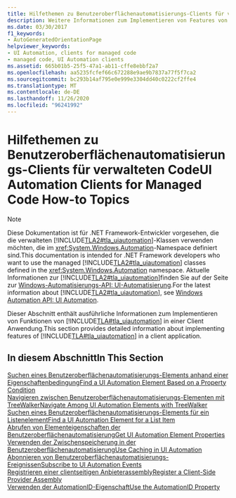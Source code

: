 ```yaml
---
title: Hilfethemen zu Benutzeroberflächenautomatisierungs-Clients für verwalteten Code
description: Weitere Informationen zum Implementieren von Features von Microsoft UI Automation in einer Client Anwendung finden Sie unter Links zu verwalteten Code Themen zur Vorgehensweise.
ms.date: 03/30/2017
f1_keywords:
- AutoGeneratedOrientationPage
helpviewer_keywords:
- UI Automation, clients for managed code
- managed code, UI Automation clients
ms.assetid: 665b01b5-25f5-47a1-ab11-cffe8ebbf2a7
ms.openlocfilehash: aa5235fcfef66c672288e9ae9b7837a77f5f7ca2
ms.sourcegitcommit: bc293b14af795e0e999e3304dd40c0222cf2ffe4
ms.translationtype: MT
ms.contentlocale: de-DE
ms.lasthandoff: 11/26/2020
ms.locfileid: "96241992"
---
```

# <a name="ui-automation-clients-for-managed-code-how-to-topics"></a><span data-ttu-id="80d1c-103">Hilfethemen zu Benutzeroberflächenautomatisierungs-Clients für verwalteten Code</span><span class="sxs-lookup"><span data-stu-id="80d1c-103">UI Automation Clients for Managed Code How-to Topics</span></span>

> [!NOTE]
> <span data-ttu-id="80d1c-104">Diese Dokumentation ist für .NET Framework-Entwickler vorgesehen, die die verwalteten [!INCLUDE[TLA2#tla_uiautomation](../../../includes/tla2sharptla-uiautomation-md.md)]-Klassen verwenden möchten, die im <xref:System.Windows.Automation>-Namespace definiert sind.</span><span class="sxs-lookup"><span data-stu-id="80d1c-104">This documentation is intended for .NET Framework developers who want to use the managed [!INCLUDE[TLA2#tla_uiautomation](../../../includes/tla2sharptla-uiautomation-md.md)] classes defined in the <xref:System.Windows.Automation> namespace.</span></span> <span data-ttu-id="80d1c-105">Aktuelle Informationen zur [!INCLUDE[TLA2#tla_uiautomation](../../../includes/tla2sharptla-uiautomation-md.md)]finden Sie auf der Seite zur [Windows-Automatisierungs-API: UI-Automatisierung](/windows/win32/winauto/entry-uiauto-win32).</span><span class="sxs-lookup"><span data-stu-id="80d1c-105">For the latest information about [!INCLUDE[TLA2#tla_uiautomation](../../../includes/tla2sharptla-uiautomation-md.md)], see [Windows Automation API: UI Automation](/windows/win32/winauto/entry-uiauto-win32).</span></span>  
  
 <span data-ttu-id="80d1c-106">Dieser Abschnitt enthält ausführliche Informationen zum Implementieren von Funktionen von [!INCLUDE[TLA#tla_uiautomation](../../../includes/tlasharptla-uiautomation-md.md)] in einer Client Anwendung.</span><span class="sxs-lookup"><span data-stu-id="80d1c-106">This section provides detailed information about implementing features of [!INCLUDE[TLA#tla_uiautomation](../../../includes/tlasharptla-uiautomation-md.md)] in a client application.</span></span>  
  
## <a name="in-this-section"></a><span data-ttu-id="80d1c-107">In diesem Abschnitt</span><span class="sxs-lookup"><span data-stu-id="80d1c-107">In This Section</span></span>  

 [<span data-ttu-id="80d1c-108">Suchen eines Benutzeroberflächenautomatisierungs-Elements anhand einer Eigenschaftenbedingung</span><span class="sxs-lookup"><span data-stu-id="80d1c-108">Find a UI Automation Element Based on a Property Condition</span></span>](find-a-ui-automation-element-based-on-a-property-condition.md)  
 [<span data-ttu-id="80d1c-109">Navigieren zwischen Benutzeroberflächenautomatisierungs-Elementen mit TreeWalker</span><span class="sxs-lookup"><span data-stu-id="80d1c-109">Navigate Among UI Automation Elements with TreeWalker</span></span>](navigate-among-ui-automation-elements-with-treewalker.md)  
 [<span data-ttu-id="80d1c-110">Suchen eines Benutzeroberflächenautomatisierungs-Elements für ein Listenelement</span><span class="sxs-lookup"><span data-stu-id="80d1c-110">Find a UI Automation Element for a List Item</span></span>](find-a-ui-automation-element-for-a-list-item.md)  
 [<span data-ttu-id="80d1c-111">Abrufen von Elementeigenschaften der Benutzeroberflächenautomatisierung</span><span class="sxs-lookup"><span data-stu-id="80d1c-111">Get UI Automation Element Properties</span></span>](get-ui-automation-element-properties.md)  
 [<span data-ttu-id="80d1c-112">Verwenden der Zwischenspeicherung in der Benutzeroberflächenautomatisierung</span><span class="sxs-lookup"><span data-stu-id="80d1c-112">Use Caching in UI Automation</span></span>](use-caching-in-ui-automation.md)  
 [<span data-ttu-id="80d1c-113">Abonnieren von Benutzeroberflächenautomatisierungs-Ereignissen</span><span class="sxs-lookup"><span data-stu-id="80d1c-113">Subscribe to UI Automation Events</span></span>](subscribe-to-ui-automation-events.md)  
 [<span data-ttu-id="80d1c-114">Registrieren einer clientseitigen Anbieterassembly</span><span class="sxs-lookup"><span data-stu-id="80d1c-114">Register a Client-Side Provider Assembly</span></span>](register-a-client-side-provider-assembly.md)  
 [<span data-ttu-id="80d1c-115">Verwenden der AutomationID-Eigenschaft</span><span class="sxs-lookup"><span data-stu-id="80d1c-115">Use the AutomationID Property</span></span>](use-the-automationid-property.md)
